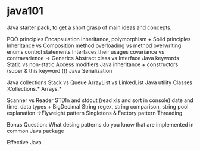 # java101

Java starter pack, to get a short grasp of main ideas and concepts.
					
POO principles Encapsulation inheritance, polymorphism + Solid principles
Inheritance vs Composition 
method overloading vs method overwriting
enums
control statements
Interfaces their usages
covariance vs contravarience -> Generics
Abstract class vs Interface
Java keywords
Static vs non-static
Access modifiers
Java inheritance + constructors (super & this keyword ())
Java Serialization

Java collections
Stack vs Queue
ArrayList vs LinkedList
Java utility Classes :Collections.*
						Arrays.*


Scanner vs Reader
STDIn and stdout (read xls and sort in console)
date and time.
data types + BigDecimal
String regex, string comparison, string pool explanation ->Flyweight pattern
Singletons & Factory pattern
Threading

Bonus Question: What desing patterns do you know that are implemented in common Java package

Effective Java
